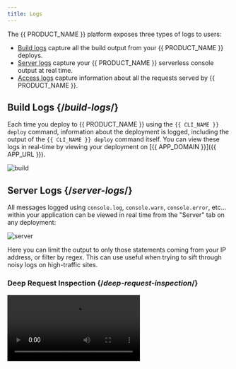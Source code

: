 ```yaml
---
title: Logs
---
```


The {{ PRODUCT_NAME }} platform exposes three types of logs to users:

- [Build logs](#build-logs) capture all the build output from your {{ PRODUCT_NAME }} deploys.
- [Server logs](#server-logs) capture your {{ PRODUCT_NAME }} serverless console output at real time.
- [Access logs](#access-logs) capture information about all the requests served by {{ PRODUCT_NAME }}.

## Build Logs {/*build-logs*/}

Each time you deploy to {{ PRODUCT_NAME }} using the `{{ CLI_NAME }} deploy` command, information about the deployment is logged, including the output of the `{{ CLI_NAME }} deploy` command itself. You can view these logs in real-time by viewing your deployment on [{{ APP_DOMAIN }}]({{ APP_URL }}).

![build](/images/logs/build.png)

## Server Logs {/*server-logs*/}

All messages logged using `console.log`, `console.warn`, `console.error`, etc... within your application can be viewed in real time from the "Server" tab on any deployment:

![server](/images/logs/server.png)

Here you can limit the output to only those statements coming from your IP address, or filter by regex. This can use useful when trying to sift through noisy logs on high-traffic sites.

### Deep Request Inspection {/*deep-request-inspection*/}

<Video src="https://www.youtube.com/watch?v=M0KPpX89nO4"/>

By enabling Deep Request Inspection in your environment, you can also see the headers and body of every request and response served by your application via the {{ PRODUCT }} serverless cloud. You can also see each upstream API request made by your application. To enable Deep Request Inspection, navigate to the environment in the {{ PRODUCT }} Developer Console, select the configuration tab, click "Edit" and enable "Deep Request Inspection" in the Debugging section.

![Deep Request Inspection](/images/logs/http-request-logging.png)

Finally, activate the new environment configuration and tail the server logs on any deployment to see detailed information about every request served by that deployment.

## Setting up Log Aggregation Tools {/*setting-up-log-aggregation-tools*/}

{{ PRODUCT_NAME }} saves its logs to Amazon S3. Most log aggregation tools are able to ingest logs from S3. We attempt to link to the docs that explain how to ingest logs from S3 for each popular log aggregation tool below. Even if your tool is not listed, there's a good chance it can ingest logs from S3.

- Sematext | [[Logagent docs]](https://sematext.com/docs/logagent/)
- Sumo Logic | [[S3 ingest docs]](https://help.sumologic.com/03Send-Data/Sources/02Sources-for-Hosted-Collectors/Amazon-Web-Services/AWS-S3-Source)
- AWS Athena | [[docs]](https://aws.amazon.com/blogs/big-data/analyzing-data-in-s3-using-amazon-athena/)
- Splunk | [[S3 ingest docs]](https://docs.splunk.com/Documentation/AddOns/released/AWS/S3)
- Loggly | [[S3 ingest docs]](https://documentation.solarwinds.com/en/Success_Center/loggly/Content/admin/s3-ingestion-auto.htm)

## Access Logs {/*access-logs*/}

{{ PRODUCT_NAME }} [Enterprise tier]({{ WWW_URL }}/pricing) customers can receive streaming access logs that capture information about each request served by {{ PRODUCT_NAME }}. To do so refer to the "Access Logs" tab:

![access](/images/logs/access.png)

Note that if you are not an Enterprise tier customer you will see a message to contact support to upgrade your account.

Access logs contain the following fields:

### timestamp {/*timestamp*/}

Millisecond resolution of the request start time in UNIX epoch.

### {{ PRODUCT_NAME_LOWER }} {/*layer0*/}

The application's {{ PRODUCT_NAME }} version processing this request.

### bld {/*bld*/}

The application's build number processing this request.

### eid {/*eid*/}

The active environment ID in {{ PRODUCT_NAME }}.

_Available since {{ PRODUCT_NAME }} v2.9.0._

### ev {/*ev*/}

The active environment version number.

### ip {/*ip*/}

IP of the most downstream client, determined either through XFF or by reading socket information.

### met {/*met*/}

HTTP method.

### hh {/*hh*/}

Host header as received from the downstream.

### url {/*url*/}

HTTP path.

### h2 {/*h2*/}

Flag indicating whether downstream connection is http/2 or not.

### psh {/*psh*/}

Flag indicating whether this request is an http/2 server-side push or not.

### code {/*code*/}

HTTP response status code.

### ic {/*ic*/}

Flag indicating whether this request was cacheable even in theory.

### cc {/*cc*/}

Country code per geo-location.

### s_rq {/*s_rq*/}

Size of the request in bytes.

### s_rs {/*s_rs*/}

Size of the response in bytes.

### ds {/*ds*/}

Destination, determined by split testing rules, if any; if no rules, the value is left as the default router.

### be {/*be*/}

Backend, determined by the routing rules. The names come from the `backends` structure exported from your `{{ CONFIG_FILE }}` file.

### bk {/*bk*/}

Split testing bucket cookie value.

### zip {/*zip*/}

Flag indicating whether the response is compressed or not.

### rid {/*rid*/}

Unique request ID.

### waf {/*waf*/}

WAF security state: geo for geo blocking, bl for block list, dl-{list name} for dynamic lists
if the request was blocked; wl for allow list, by for bypass if the request was passed.

### sh {/*sh*/}

Flag indicating whether the request was shielded.

### dv {/*dv*/}

Device type desktop, smartphone, tablet, mobile.

### vn {/*vn*/}

Vendor: apple, microsoft, android.

### br {/*br*/}

Browser: chrome, safari, firefox.

### bot {/*bot*/}

Flag indicating whether the request was made by a bot.

### er {/*er*/}

Flag indicating whether the request was responded from edge (not true for cache hits, just for synthetic requests).

### clv {/*clv*/}

Cache level on which the request was responded or 0 if it was a miss.

### stl {/*stl*/}

Indicates if the response was stale or not (0, 1).

### done {/*done*/}

Flag indicating if the response has completed (analogous to 499 in Nginx).

### cs {/*cs*/}

[Caching status](/guides/caching#section_why_is_my_response_not_being_cached_) (why something was or wasn't cached).

### ct {/*ct*/}

Response content type.

### xmr {/*xmr*/}

Request header {{ HEADER_PREFIX }}-matched-routes, logs all routes matched and is required to order the routes table in caching metrics.

### rfr {/*rfr*/}

Referrer request header (note the misspelling per HTTP standard).

### ua {/*ua*/}

User agent.

### xmt {/*xmt*/}

Response [{{ HEADER_PREFIX }}-t](/guides/response_headers#section_structure_of_) header with different critical path timings.

### xut {/*xut*/}

Response {{ HEADER_PREFIX }}-user-t header with different user [performance](/guides/performance) metrics.

### xms {/*xms*/}

Response {{ HEADER_PREFIX }}-status header with different critical path status codes.

### pre {/*pre*/}

If {{ COOKIE_PREFIX }}\_prefetch parameter was specified value of 1, otherwise not present.

### ttl {/*ttl*/}

Time to live in seconds of the response if it was cached.

### uv {/*uv*/}

The response vary header received from upstream; it's sometimes different to what's sent downstream
as we inject user-agent in moov_deliver, but it's this value what actually splits the cache;
we don't have access to beresp from moov_log so we preserve it in req.

### bip {/*bip*/}

IP of the backend that responded to the request.

### hrid {/*hrid*/}

Request ID of the response hit in the cache. Corresponds to [`{{ HEADER_PREFIX }}-hit-request-id`](response_headers#section_general_headers) response header.
